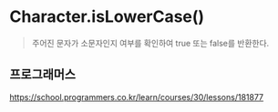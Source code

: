 # Character.isLowerCase()
>주어진 문자가 소문자인지 여부를 확인하여 true 또는 false를 반환한다.


## 프로그래머스
https://school.programmers.co.kr/learn/courses/30/lessons/181877

